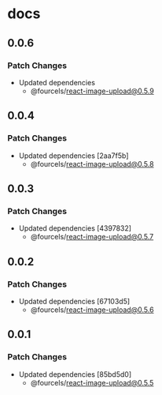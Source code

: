 # docs

## 0.0.6

### Patch Changes

- Updated dependencies
  - @fourcels/react-image-upload@0.5.9

## 0.0.4

### Patch Changes

- Updated dependencies [2aa7f5b]
  - @fourcels/react-image-upload@0.5.8

## 0.0.3

### Patch Changes

- Updated dependencies [4397832]
  - @fourcels/react-image-upload@0.5.7

## 0.0.2

### Patch Changes

- Updated dependencies [67103d5]
  - @fourcels/react-image-upload@0.5.6

## 0.0.1

### Patch Changes

- Updated dependencies [85bd5d0]
  - @fourcels/react-image-upload@0.5.5
